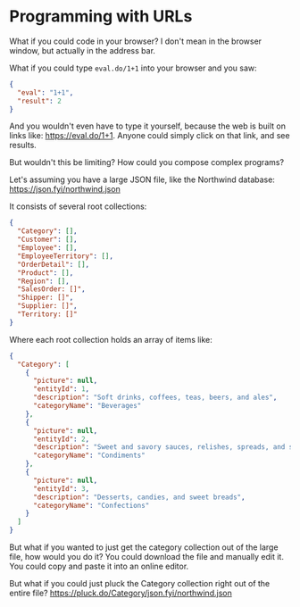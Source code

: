 # Programming with URLs

What if you could code in your browser?  I don't mean in the browser window, but actually in the address bar.

What if you could type `eval.do/1+1` into your browser and you saw:

```json
{
  "eval": "1+1",
  "result": 2
}
```

And you wouldn't even have to type it yourself, because the web is built on links like: <https://eval.do/1+1>.  Anyone could simply click on that link, and see results.

But wouldn't this be limiting?  How could you compose complex programs?

Let's assuming you have a large JSON file, like the Northwind database: <https://json.fyi/northwind.json>

It consists of several root collections:
```json
{
  "Category": [],
  "Customer": [],
  "Employee": [],
  "EmployeeTerritory": [],
  "OrderDetail": [],
  "Product": [],
  "Region": [],
  "SalesOrder: []",
  "Shipper: []",
  "Supplier: []",
  "Territory: []"
}
```

Where each root collection holds an array of items like:
```json
{
  "Category": [
    {
      "picture": null,
      "entityId": 1,
      "description": "Soft drinks, coffees, teas, beers, and ales",
      "categoryName": "Beverages"
    },
    {
      "picture": null,
      "entityId": 2,
      "description": "Sweet and savory sauces, relishes, spreads, and seasonings",
      "categoryName": "Condiments"
    },
    {
      "picture": null,
      "entityId": 3,
      "description": "Desserts, candies, and sweet breads",
      "categoryName": "Confections"
    }
  ]
}
```

But what if you wanted to just get the category collection out of the large file, how would you do it?  You could download the file and manually edit it.  You could copy and paste it into an online editor.  

But what if you could just pluck the Category collection right out of the entire file? <https://pluck.do/Category/json.fyi/northwind.json>
